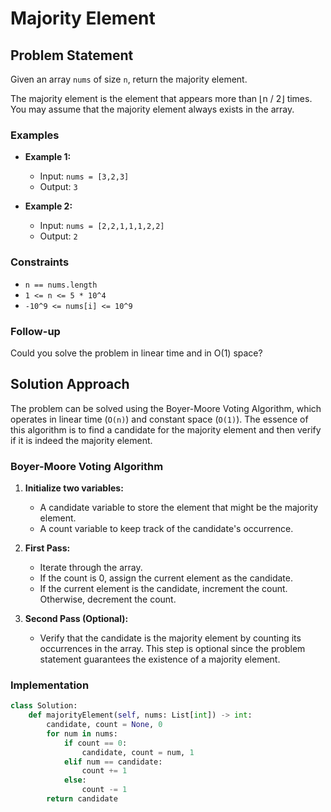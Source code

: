 # Majority Element

## Problem Statement

Given an array `nums` of size `n`, return the majority element.

The majority element is the element that appears more than ⌊n / 2⌋ times. You may assume that the majority element always exists in the array.

### Examples

- **Example 1:**

  - Input: `nums = [3,2,3]`
  - Output: `3`

- **Example 2:**

  - Input: `nums = [2,2,1,1,1,2,2]`
  - Output: `2`

### Constraints

- `n == nums.length`
- `1 <= n <= 5 * 10^4`
- `-10^9 <= nums[i] <= 10^9`

### Follow-up

Could you solve the problem in linear time and in O(1) space?

## Solution Approach

The problem can be solved using the Boyer-Moore Voting Algorithm, which operates in linear time (`O(n)`) and constant space (`O(1)`). The essence of this algorithm is to find a candidate for the majority element and then verify if it is indeed the majority element.

### Boyer-Moore Voting Algorithm

1. **Initialize two variables:**
   - A candidate variable to store the element that might be the majority element.
   - A count variable to keep track of the candidate's occurrence.

2. **First Pass:**
   - Iterate through the array.
   - If the count is 0, assign the current element as the candidate.
   - If the current element is the candidate, increment the count. Otherwise, decrement the count.

3. **Second Pass (Optional):**
   - Verify that the candidate is the majority element by counting its occurrences in the array. This step is optional since the problem statement guarantees the existence of a majority element.

### Implementation

```python
class Solution:
    def majorityElement(self, nums: List[int]) -> int:
        candidate, count = None, 0
        for num in nums:
            if count == 0:
                candidate, count = num, 1
            elif num == candidate:
                count += 1
            else:
                count -= 1
        return candidate
```
